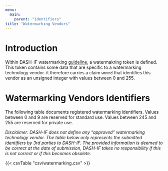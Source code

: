 ```yaml
---
menu:
  main:
    parent: "identifiers"
title: "Watermarking Vendors"
---
```


# Introduction

Within DASH-IF watermarking [guideline](https://dash-industry-forum.github.io/docs/IOP-Guidelines/DASH-IF-CTS-00XX-AB-Watermarking-0.9.1.pdf), a watermakring token is defined. This token contains some data that are specific to a watermarking technology vendor. it therefore carries a claim `wmvnd` that identifies this vendor as an unsigned integer with values between 0 and 255.

# Watermarking Vendors Identifiers

The following table documents registered watermarking identifiers. Values between 0 and 9 are reserved for standard use. Values between 245 and 255 are reserved for private use.

*Disclaimer: DASH-IF does not define any “approved” watermarking technology vendor. The table below only represents the submitted identifiers by 3rd parties to DASH-IF. The provided information is deemed to be correct at the date of submission, DASH-IF takes no responsibility if this is not correct or if this becomes obsolete.*

{{< csvTable "csv/watermarking.csv" >}}
